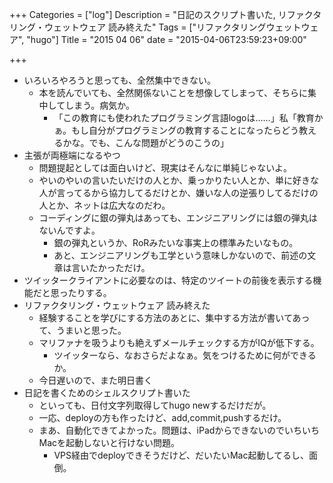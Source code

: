 +++
Categories = ["log"]
Description = "日記のスクリプト書いた, リファクタリング・ウェットウェア 読み終えた"
Tags = ["リファクタリングウェットウェア", "hugo"]
Title = "2015 04 06"
date = "2015-04-06T23:59:23+09:00"

+++
* いろいろやろうと思っても、全然集中できない。
    * 本を読んでいても、全然関係ないことを想像してしまって、そちらに集中してしまう。病気か。
	    * 「この教育にも使われたプログラミング言語logoは……」私「教育かぁ。もし自分がプログラミングの教育することになったらどう教えるかな。でも、こんな問題がどうのこうの」
* 主張が両極端になるやつ
	* 問題提起としては面白いけど、現実はそんなに単純じゃないよ。
	* やいのやいの言いたいだけの人とか、乗っかりたい人とか、単に好きな人が言ってるから協力してるだけとか、嫌いな人の逆張りしてるだけの人とか、ネットは広大なのだわ。
	* コーディングに銀の弾丸はあっても、エンジニアリングには銀の弾丸はないんですよ。
		* 銀の弾丸というか、RoRみたいな事実上の標準みたいなもの。
		* あと、エンジニアリングも工学という意味しかないので、前述の文章は言いたかっただけ。
* ツイッタークライアントに必要なのは、特定のツイートの前後を表示する機能だと思ったりする。
* リファクタリング・ウェットウェア 読み終えた
    * 経験することを学びにする方法のあとに、集中する方法が書いてあって、うまいと思った。
    * マリファナを吸うよりも絶えずメールチェックする方がIQが低下する。
	    * ツイッターなら、なおさらだよなぁ。気をつけるために何ができるか。
	* 今日遅いので、また明日書く
* 日記を書くためのシェルスクリプト書いた
	* といっても、日付文字列取得してhugo newするだけだが。
	* 一応、deployの方も作ったけど、add,commit,pushするだけ。
	* まあ、自動化できてよかった。問題は、iPadからできないのでいちいちMacを起動しないと行けない問題。
		* VPS経由でdeployできそうだけど、だいたいMac起動してるし、面倒。